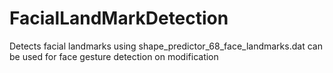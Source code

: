 # FacialLandMarkDetection
Detects facial landmarks using shape_predictor_68_face_landmarks.dat can be used for face gesture detection on modification

